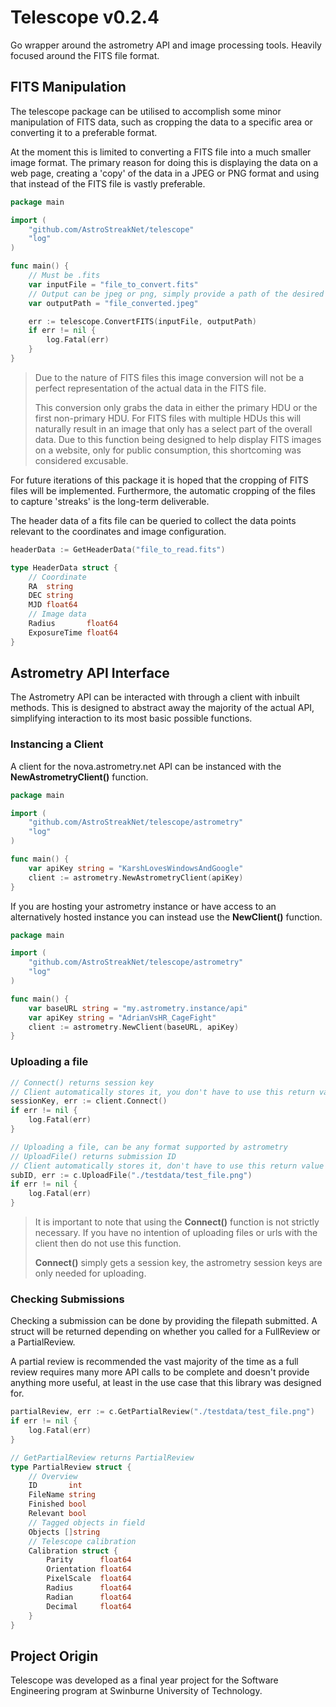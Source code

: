 # Telescope v0.2.4

Go wrapper around the astrometry API and image processing tools. Heavily focused around the FITS file format.

## FITS Manipulation

The telescope package can be utilised to accomplish some minor
manipulation of FITS data, such as cropping the data to a specific area
or converting it to a preferable format.

At the moment this is limited to converting a FITS file into a much smaller image format. 
The primary reason for doing this is displaying the data on a web page, creating
a 'copy' of the data in a JPEG or PNG format and using that instead of the FITS file
is vastly preferable.

```go
package main

import (
	"github.com/AstroStreakNet/telescope"
	"log"
)

func main() {
	// Must be .fits
	var inputFile = "file_to_convert.fits"
	// Output can be jpeg or png, simply provide a path of the desired type
	var outputPath = "file_converted.jpeg"

	err := telescope.ConvertFITS(inputFile, outputPath)
	if err != nil {
		log.Fatal(err)
	}
}
```

> Due to the nature of FITS files this image conversion will not be a perfect representation
of the actual data in the FITS file. 
> 
> This conversion only grabs the data in either the primary HDU or the first non-primary HDU. 
> For FITS files with multiple HDUs this will naturally result in an image that only has a select part of the overall data. 
> Due to this function being designed to help display FITS images on a website, only for public consumption, 
> this shortcoming was considered excusable.

For future iterations of this package it is hoped that the cropping of FITS files will be
implemented. Furthermore, the automatic cropping of the files to capture 'streaks' is the long-term
deliverable.

The header data of a fits file can be queried to collect the data points relevant to the coordinates and image 
configuration.

```go
headerData := GetHeaderData("file_to_read.fits")
```

```go
type HeaderData struct {
    // Coordinate
    RA  string
    DEC string
    MJD float64
    // Image data
    Radius       float64
    ExposureTime float64
}
```

## Astrometry API Interface

The Astrometry API can be interacted with through a 
client with inbuilt methods. This is designed to 
abstract away the majority of the actual API, simplifying
interaction to its most basic possible functions.

### Instancing a Client

A client for the nova.astrometry.net API can be instanced
with the **NewAstrometryClient()** function.

```go
package main

import (
	"github.com/AstroStreakNet/telescope/astrometry"
	"log"
)

func main() {
	var apiKey string = "KarshLovesWindowsAndGoogle"
	client := astrometry.NewAstrometryClient(apiKey)
}
```

If you are hosting your astrometry instance or have access to 
an alternatively hosted instance you can instead use the **NewClient()**
function.

```go
package main

import (
	"github.com/AstroStreakNet/telescope/astrometry"
	"log"
)

func main() {
	var baseURL string = "my.astrometry.instance/api"
	var apiKey string = "AdrianVsHR_CageFight"
	client := astrometry.NewClient(baseURL, apiKey)
}
```

### Uploading a file

```go
// Connect() returns session key
// Client automatically stores it, you don't have to use this return value
sessionKey, err := client.Connect()
if err != nil {
    log.Fatal(err)
}

// Uploading a file, can be any format supported by astrometry
// UploadFile() returns submission ID
// Client automatically stores it, don't have to use this return value
subID, err := c.UploadFile("./testdata/test_file.png")
if err != nil {
	log.Fatal(err)
}
```

> It is important to note that using the **Connect()** function is not strictly necessary.
> If you have no intention of uploading files or urls with the client then do not use this function.
>
> **Connect()** simply gets a session key, the astrometry session keys are only needed for uploading.

### Checking Submissions

Checking a submission can be done by providing the filepath submitted.
A struct will be returned depending on whether you called for a FullReview or
a PartialReview.

A partial review is recommended the vast majority of the time as a full review requires
many more API calls to be complete and doesn't provide anything more useful, at least in the
use case that this library was designed for.

```go
partialReview, err := c.GetPartialReview("./testdata/test_file.png")
if err != nil {
	log.Fatal(err)
}
```

```go
// GetPartialReview returns PartialReview
type PartialReview struct {
    // Overview
    ID       int
    FileName string
    Finished bool
    Relevant bool
    // Tagged objects in field
    Objects []string
    // Telescope calibration
    Calibration struct {
        Parity      float64
        Orientation float64
        PixelScale  float64
        Radius      float64
        Radian      float64
        Decimal     float64
    }
}
```

## Project Origin

Telescope was developed as a final year project for the Software Engineering
program at Swinburne University of Technology. 